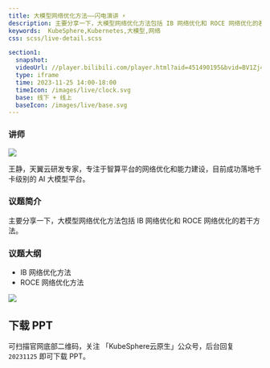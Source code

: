 ```yaml
---
title: 大模型网络优化方法——闪电演讲 ⚡️
description: 主要分享一下，大模型网络优化方法包括 IB 网络优化和 ROCE 网络优化的若干方法。
keywords:  KubeSphere,Kubernetes,大模型,网络
css: scss/live-detail.scss

section1:
  snapshot: 
  videoUrl: //player.bilibili.com/player.html?aid=451490195&bvid=BV1Zj411L7SS&cid=1345860870&page=1&high_quality=1
  type: iframe
  time: 2023-11-25 14:00-18:00
  timeIcon: /images/live/clock.svg
  base: 线下 + 线上
  baseIcon: /images/live/base.svg
---
```


### 讲师

![](https://pek3b.qingstor.com/kubesphere-community/images/guangzhou-meetup-20231125-wangjing.JPG)

王静，天翼云研发专家，专注于智算平台的网络优化和能力建设，目前成功落地千卡级别的 AI 大模型平台。

### 议题简介

主要分享一下，大模型网络优化方法包括 IB 网络优化和 ROCE 网络优化的若干方法。

### 议题大纲

- IB 网络优化方法
- ROCE 网络优化方法

![](https://pek3b.qingstor.com/kubesphere-community/images/guangzhou-meetup-20231125-poster-wangjing.png)

## 下载 PPT

可扫描官网底部二维码，关注 「KubeSphere云原生」公众号，后台回复 `20231125` 即可下载 PPT。
